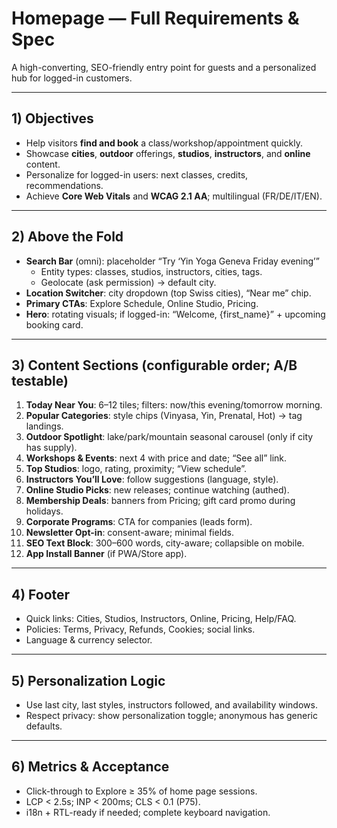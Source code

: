 # Homepage — Full Requirements & Spec

A high-converting, SEO-friendly entry point for guests and a personalized hub for logged-in customers.

---

## 1) Objectives
- Help visitors **find and book** a class/workshop/appointment quickly.
- Showcase **cities**, **outdoor** offerings, **studios**, **instructors**, and **online** content.
- Personalize for logged-in users: next classes, credits, recommendations.
- Achieve **Core Web Vitals** and **WCAG 2.1 AA**; multilingual (FR/DE/IT/EN).

---

## 2) Above the Fold
- **Search Bar** (omni): placeholder “Try ‘Yin Yoga Geneva Friday evening’”
  - Entity types: classes, studios, instructors, cities, tags.
  - Geolocate (ask permission) → default city.
- **Location Switcher**: city dropdown (top Swiss cities), “Near me” chip.
- **Primary CTAs**: Explore Schedule, Online Studio, Pricing.
- **Hero**: rotating visuals; if logged-in: “Welcome, {first_name}” + upcoming booking card.

---

## 3) Content Sections (configurable order; A/B testable)
1. **Today Near You**: 6–12 tiles; filters: now/this evening/tomorrow morning.
2. **Popular Categories**: style chips (Vinyasa, Yin, Prenatal, Hot) → tag landings.
3. **Outdoor Spotlight**: lake/park/mountain seasonal carousel (only if city has supply).
4. **Workshops & Events**: next 4 with price and date; “See all” link.
5. **Top Studios**: logo, rating, proximity; “View schedule”.
6. **Instructors You’ll Love**: follow suggestions (language, style).
7. **Online Studio Picks**: new releases; continue watching (authed).
8. **Membership Deals**: banners from Pricing; gift card promo during holidays.
9. **Corporate Programs**: CTA for companies (leads form).
10. **Newsletter Opt-in**: consent-aware; minimal fields.
11. **SEO Text Block**: 300–600 words, city-aware; collapsible on mobile.
12. **App Install Banner** (if PWA/Store app).

---

## 4) Footer
- Quick links: Cities, Studios, Instructors, Online, Pricing, Help/FAQ.
- Policies: Terms, Privacy, Refunds, Cookies; social links.
- Language & currency selector.

---

## 5) Personalization Logic
- Use last city, last styles, instructors followed, and availability windows.
- Respect privacy: show personalization toggle; anonymous has generic defaults.

---

## 6) Metrics & Acceptance
- Click-through to Explore ≥ 35% of home page sessions.
- LCP < 2.5s; INP < 200ms; CLS < 0.1 (P75).
- i18n + RTL-ready if needed; complete keyboard navigation.
